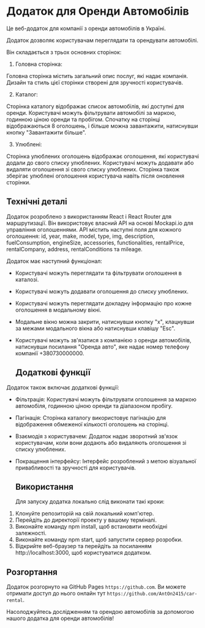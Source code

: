 # Додаток для Оренди Автомобілів

Це веб-додаток для компанії з оренди автомобілів в Україні.

Додаток дозволяє користувачам переглядати та орендувати автомобілі.

Він складається з трьох основних сторінок:

1. Головна сторінка:

Головна сторінка містить загальний опис послуг, які надає компанія. Дизайн та
стиль цієї сторінки створені для зручності користувачів.

2. Каталог:

Сторінка каталогу відображає список автомобілів, які доступні для оренди.
Користувачі можуть фільтрувати автомобілі за маркою, годинною ціною оренди та
пробігом. Спочатку на сторінці відображаються 8 оголошень, і більше можна
завантажити, натиснувши кнопку "Завантажити більше".

3. Улюблені:

Сторінка улюблених оголошень відображає оголошення, які користувачі додали до
свого списку улюблених. Користувачі можуть додавати або видаляти оголошення зі
свого списку улюблених. Сторінка також зберігає улюблені оголошення користувача
навіть після оновлення сторінки.

## Технічні деталі

Додаток розроблено з використанням React і React Router для маршрутизації. Він
використовує власний API на основі Mockapi.io для управління оголошеннями. API
містить наступні поля для кожного оголошення: id, year, make, model, type, img,
description, fuelConsumption, engineSize, accessories, functionalities,
rentalPrice, rentalCompany, address, rentalConditions та mileage.

Додаток має наступний функціонал:

- Користувачі можуть переглядати та фільтрувати оголошення в каталозі.
- Користувачі можуть додавати оголошення до списку улюблених.
- Користувачі можуть переглядати докладну інформацію про кожне оголошення в
  модальному вікні.
- Модальне вікно можна закрити, натиснувши кнопку "x", клацнувши за межами
  модального вікна або натиснувши клавішу "Esc".
- Користувачі можуть зв'язатися з компанією з оренди автомобілів, натиснувши
  посилання "Оренда авто", яке надає номер телефону компанії +380730000000.

  ## Додаткові функції

Додаток також включає додаткові функції:

- Фільтрація: Користувачі можуть фільтрувати оголошення за маркою автомобіля,
  годинною ціною оренди та діапазоном пробігу.
- Пагінація: Сторінка каталогу використовує пагінацію для відображення обмеженої
  кількості оголошень на сторінці.
- Взаємодія з користувачем: Додаток надає зворотний зв'язок користувачам, коли
  вони додають або видаляють оголошення зі списку улюблених.
- Покращення інтерфейсу: Інтерфейс розроблений з метою візуальної привабливості
  та зручності для користувачів.

  ## Використання

  Для запуску додатка локально слід виконати такі кроки:

1. Клонуйте репозиторій на свій локальний комп'ютер.
2. Перейдіть до директорії проекту у вашому терміналі.
3. Виконайте команду npm install, щоб встановити необхідні залежності.
4. Виконайте команду npm start, щоб запустити сервер розробки.
5. Відкрийте веб-браузер та перейдіть за посиланням http://localhost:3000, щоб
   користуватися додатком.

## Розгортання

Додаток розгорнуто на GitHub Pages `https://github.com`. Ви можете отримати
доступ до нього онлайн тут `https://github.com/AntOn2415/car-rental`.

Насолоджуйтесь дослідженням та орендою автомобілів за допомогою нашого додатка
для оренди автомобілів!
